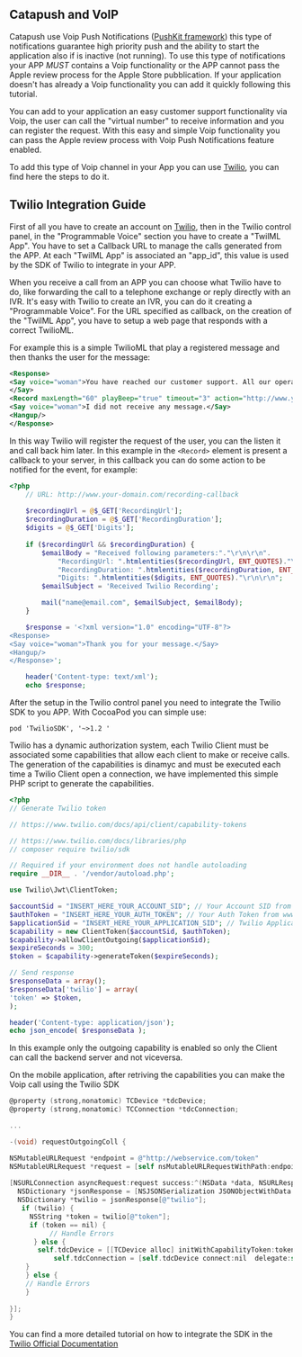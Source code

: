 ## Catapush and VoIP

Catapush use Voip Push Notifications ([PushKit framework](https://developer.apple.com/reference/pushkit)) this type of notifications guarantee high priority push and the ability to start the application also if is inactive (not running). To use this type of notifications your APP *MUST* contains a Voip functionality or the APP cannot pass the Apple review process for the Apple Store pubblication. If your application doesn't has already a Voip functionality you can add it quickly following this tutorial.

You can add to your application an easy customer support functionality via Voip, the user can call the "virtual number" to receive information and you can register the request. With this easy and simple Voip functionality you can pass the Apple review process with Voip Push Notifications feature enabled. 

To add this type of Voip channel in your App you can use [Twilio](https://www.twilio.com/), you can find here the steps to do it.

## Twilio Integration Guide
First of all you have to create an account on [Twilio](https://www.twilio.com/), then in the Twilio control panel, in the "Programmable Voice" section you have to create a "TwilML App". You have to set a Callback URL to manage the calls generated from the APP. At each "TwilML App" is associated an "app_id", this value is used by the SDK of Twilio to integrate in your APP.

When you receive a call from an APP you can choose what Twilio have to do, like forwarding the call to a telephone exchange or reply directly with an IVR. It's easy with Twilio to create an IVR, you can do it creating a "Programmable Voice". For the URL specified as callback, on the creation of the "TwilML App", you have to setup a web page that responds with a correct TwilioML.

For example this is a simple TwilioML that play a registered message and then thanks the user for the message:

```xml
<Response>
<Say voice="woman">You have reached our customer support. All our operators are busy at the moment. Please leave your message and you contact details and we will do our best to call you back as soon as possibile.
</Say>
<Record maxLength="60" playBeep="true" timeout="3" action="http://www.your-domain.com/recording-callback"/>
<Say voice="woman">I did not receive any message.</Say>
<Hangup/>
</Response>
```

In this way Twilio will register the request of the user, you can the listen it and call back him later. In this example in the ```<Record>``` element is present a callback to your server, in this callback you can do some action to be notified for the event, for example: 

```php
<?php
	// URL: http://www.your-domain.com/recording-callback
	
	$recordingUrl = @$_GET['RecordingUrl'];
	$recordingDuration = @$_GET['RecordingDuration'];
	$digits = @$_GET['Digits'];
	
	if ($recordingUrl && $recordingDuration) {
		$emailBody = "Received following parameters:"."\r\n\r\n".
			"RecordingUrl: ".htmlentities($recordingUrl, ENT_QUOTES)."\r\n\r\n".
			"RecordingDuration: ".htmlentities($recordingDuration, ENT_QUOTES)."\r\n\r\n".
			"Digits: ".htmlentities($digits, ENT_QUOTES)."\r\n\r\n";
		$emailSubject = 'Received Twilio Recording';

		mail("name@email.com", $emailSubject, $emailBody);
	}

	$response = '<?xml version="1.0" encoding="UTF-8"?>
<Response>
<Say voice="woman">Thank you for your message.</Say>
<Hangup/>
</Response>';

	header('Content-type: text/xml');
	echo $response;
```

After the setup in the Twilio control panel you need to integrate the Twilio SDK to you APP. With CocoaPod you can simple use:

```pod 'TwilioSDK', '~>1.2 '```

Twilio has a dynamic authorization system, each Twilio Client must be associated some capabilities that allow each client to make or receive calls. The generation of the capabilities is dinamyc and must be executed each time a Twilio Client open a connection, we have implemented this simple PHP script to generate the capabilities.

```php
<?php
// Generate Twilio token

// https://www.twilio.com/docs/api/client/capability-tokens

// https://www.twilio.com/docs/libraries/php
// composer require twilio/sdk

// Required if your environment does not handle autoloading
require __DIR__ . '/vendor/autoload.php';

use Twilio\Jwt\ClientToken;

$accountSid = "INSERT_HERE_YOUR_ACCOUNT_SID"; // Your Account SID from  www.twilio.com/user/account
$authToken = "INSERT_HERE_YOUR_AUTH_TOKEN"; // Your Auth Token from www.twilio.com/user/account
$applicationSid = "INSERT_HERE_YOUR_APPLICATION_SID"; // Twilio Application Sid
$capability = new ClientToken($accountSid, $authToken);
$capability->allowClientOutgoing($applicationSid);
$expireSeconds = 300;
$token = $capability->generateToken($expireSeconds);

// Send response
$responseData = array();
$responseData['twilio'] = array(
'token' => $token,
);

header('Content-type: application/json');
echo json_encode( $responseData );

```
In this example only the outgoing capability is enabled so only the Client can call the backend server and not viceversa.

On the mobile application, after retriving the capabilities you can make the Voip call using the Twilio SDK

```Objective-C
@property (strong,nonatomic) TCDevice *tdcDevice;
@property (strong,nonatomic) TCConnection *tdcConnection;

...

-(void) requestOutgoingColl {

NSMutableURLRequest *endpoint = @"http://webservice.com/token"
NSMutableURLRequest *request = [self nsMutableURLRequestWithPath:endpoint andHTTPMethod:@"POST"];
    
[NSURLConnection asyncRequest:request success:^(NSData *data, NSURLResponse *response) {
  NSDictionary *jsonResponse = [NSJSONSerialization JSONObjectWithData:data options:0 error:nil];
  NSDictionary *twilio = jsonResponse[@"twilio"];
   if (twilio) {
     NSString *token = twilio[@"token"];
     if (token == nil) {
          // Handle Errors
      } else {
       self.tdcDevice = [[TCDevice alloc] initWithCapabilityToken:token delegate:self];
           self.tdcConnection = [self.tdcDevice connect:nil  delegate:self];
    }
    } else {
    // Handle Errors
    }        
        
}];
}
```
You can find a more detailed tutorial on how to integrate the SDK in the [Twilio Official Documentation](https://www.twilio.com/docs/quickstart/client/ios)

